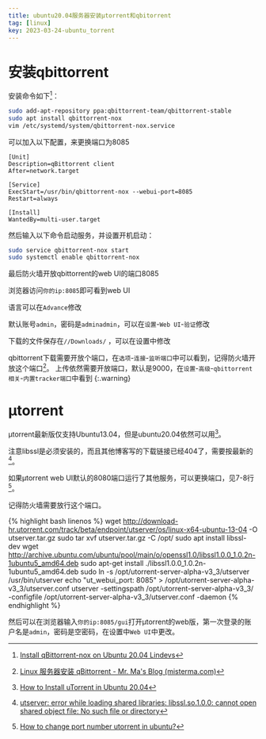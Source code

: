 ```yaml
---
title: ubuntu20.04服务器安装μtorrent和qbitorrent
tag: [linux]
key: 2023-03-24-ubuntu_torrent
---
```


# 安装qbittorrent

安装命令如下[^5]：

```bash
sudo add-apt-repository ppa:qbittorrent-team/qbittorrent-stable
sudo apt install qbittorrent-nox
vim /etc/systemd/system/qbittorrent-nox.service
```

可以加入以下配置，来更换端口为8085

```plaintext
[Unit]
Description=qBittorrent client
After=network.target

[Service]
ExecStart=/usr/bin/qbittorrent-nox --webui-port=8085
Restart=always

[Install]
WantedBy=multi-user.target
```

然后输入以下命令启动服务，并设置开机启动：

```bash
sudo service qbittorrent-nox start
sudo systemctl enable qbittorrent-nox
```

最后防火墙开放qbittorrent的web UI的端口8085

浏览器访问`你的ip:8085`即可看到web UI

语言可以在`Advance`修改

默认账号`admin`，密码是`adminadmin`，可以在`设置`-`Web UI`-`验证`修改

下载的文件保存在`//Downloads/` ，可以在设置中修改

qbittorrent下载需要开放个端口，在`选项`-`连接`-`监听端口`中可以看到，记得防火墙开放这个端口[^4]。
上传依然需要开放端口，默认是9000，在`设置`-`高级`-`qbittorrent相关`-`内置tracker端口`中看到
{:.warning}

# μtorrent

μtorrent最新版仅支持Ubuntu13.04，但是ubuntu20.04依然可以用[^1]。

注意libssl是必须安装的，而且其他博客写的下载链接已经404了，需要按最新的[^2]。

如果μtorrent web UI默认的8080端口运行了其他服务，可以更换端口，见7-8行[^3]。

记得防火墙需要放行这个端口。

{% highlight bash linenos %}
wget http://download-hr.utorrent.com/track/beta/endpoint/utserver/os/linux-x64-ubuntu-13-04 -O utserver.tar.gz
sudo tar xvf utserver.tar.gz -C /opt/
sudo apt install libssl-dev
wget http://archive.ubuntu.com/ubuntu/pool/main/o/openssl1.0/libssl1.0.0_1.0.2n-1ubuntu5_amd64.deb
sudo apt-get install ./libssl1.0.0_1.0.2n-1ubuntu5_amd64.deb
sudo ln -s /opt/utorrent-server-alpha-v3_3/utserver /usr/bin/utserver
echo "ut_webui_port: 8085" >  /opt/utorrent-server-alpha-v3_3/utserver.conf
utserver -settingspath /opt/utorrent-server-alpha-v3_3/ -configfile /opt/utorrent-server-alpha-v3_3/utserver.conf -daemon
{% endhighlight %}

[^1]: [How to Install uTorrent in Ubuntu 20.04](https://www.linuxbabe.com/ubuntu/install-utorrent-ubuntu-20-04)
[^2]: [utserver: error while loading shared libraries: libssl.so.1.0.0: cannot open shared object file: No such file or directory](https://askubuntu.com/a/1368551)
[^3]: [How to change port number utorrent in ubuntu?](https://askubuntu.com/questions/202429/how-to-change-port-number-utorrent-in-ubuntu#:~:text=How%20to%20Change%20uTorrent%20Port%20A%20super%20easy,to%20Settings%20and%20select%20webUI%20option.%20See%20More.)
[^4]: [Linux 服务器安装 qBittorrent - Mr. Ma's Blog (misterma.com)](https://www.misterma.com/archives/902/)
[^5]: [Install qBittorrent-nox on Ubuntu 20.04  Lindevs](https://lindevs.com/install-qbittorrent-nox-on-ubuntu)

然后可以在浏览器输入`你的ip:8085/gui`打开μtorrent的web版，第一次登录的账户名是`admin`，密码是空密码，在设置中`Web UI`中更改。
